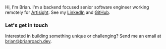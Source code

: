 Hi, I'm Brian. I'm a backend focused senior software engineer working remotely for [Artisight](https://artisight.com). See my [LinkedIn](http://www.linkedin.com/in/brian-m-roach/) and [GitHub](https://github.com/bmroach).

### Let's get in touch
Interested in building something unique or challenging? Send me an email at <brian@brianroach.dev>.
